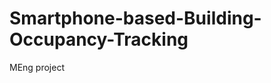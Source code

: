 Smartphone-based-Building-Occupancy-Tracking
============================================

MEng project
